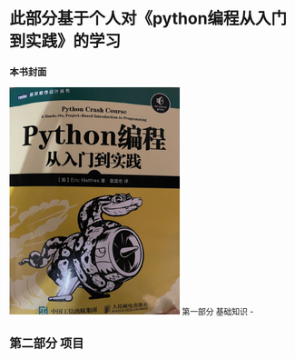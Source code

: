 此部分基于个人对《python编程从入门到实践》的学习
=  
### 本书封面  
<img src="https://github.com/lingd0407/pythonLearning/blob/30af83af6692a7495e9ab89b436a835b356c686b/Python%E7%BC%96%E7%A8%8B%E5%85%A5%E9%97%A8%E5%88%B0%E5%AE%9E%E8%B7%B5/%E5%B0%81%E9%9D%A2.png" width="300" height= "400">  
第一部分 基础知识
-

第二部分 项目
-

